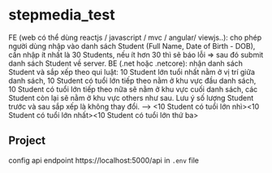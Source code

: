 # stepmedia_test
FE (web có thể dùng reactjs / javascript / mvc / angular/ viewjs..): cho phép người dùng nhập vào danh sách Student (Full Name, Date of Birth - DOB), cần nhập ít nhất là 30 Students, nếu ít hơn 30 thì sẽ báo lỗi => sau đó submit danh sách Student về server.
BE (.net hoặc .netcore): nhận danh sách Student và sắp xếp theo qui luật: 10 Student lớn tuổi nhất nằm ở vị trí giữa danh sách, 10 Student có tuổi lớn tiếp theo nằm ở khu vực đầu danh sách, 10 Student có tuổi lớn tiếp theo nữa sẽ nằm ở khu vực cuối danh sách, các Student còn lại sẽ nằm ở khu vực others như sau. Lưu ý số lượng Student trước và sau sắp xếp là không thay đổi.
--> <10 Student có tuổi lớn nhì><others><10 Student có tuổi lớn nhất><others><10 Student có tuổi lớn thứ ba>
## Project
config api endpoint https://localhost:5000/api in `.env` file